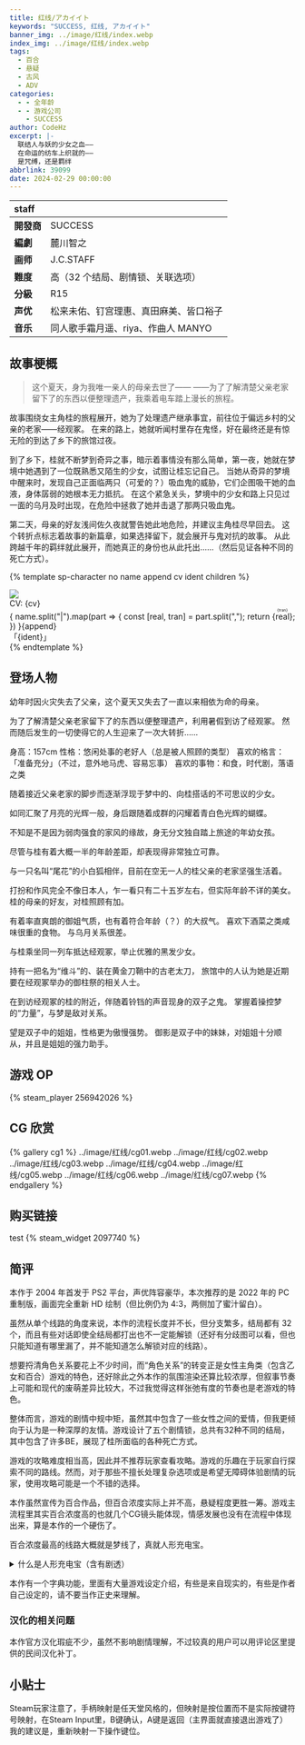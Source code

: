 ```yaml
---
title: 红线/アカイイト
keywords: "SUCCESS, 红线, アカイイト"
banner_img: ../image/红线/index.webp
index_img: ../image/红线/index.webp
tags:
  - 百合
  - 悬疑
  - 古风
  - ADV
categories:
  - - 全年龄
  - - 游戏公司
    - SUCCESS
author: CodeHz
excerpt: |-
  联结人与妖的少女之血——
  在命运的纺车上织就的——
  是咒缚，还是羁绊
abbrlink: 39099
date: 2024-02-29 00:00:00
---
```


<img src="../image/红线/post.jpeg" style="position: absolute; top: -9999px" />

| staff      |                                          |
| :--------- | ---------------------------------------- |
| **開發商** | SUCCESS                                  |
| **編劇**   | 麓川智之                                 |
| **画师**   | J.C.STAFF                                |
| **難度**   | 高（32 个结局、剧情锁、关联选项）        |
| **分級**   | R15                                      |
| **声优**   | 松来未佑、钉宫理惠、真田麻美、皆口裕子 |
| **音乐**   | 同人歌手霜月遥、riya、作曲人 MANYO       |

## 故事梗概

> 这个夏天，身为我唯一亲人的母亲去世了——
> ——为了了解清楚父亲老家留下了的东西以便整理遗产，我乘着电车踏上漫长的旅程。

故事围绕女主角桂的旅程展开，她为了处理遗产继承事宜，前往位于偏远乡村的父亲的老家——经观冢。
在来的路上，她就听闻村里存在鬼怪，好在最终还是有惊无险的到达了乡下的旅馆过夜。

到了乡下，桂就不断梦到奇异之事，暗示着事情没有那么简单，第一夜，她就在梦境中她遇到了一位既熟悉又陌生的少女，试图让桂忘记自己。
当她从奇异的梦境中醒来时，发现自己正面临两只（可爱的？）吸血鬼的威胁，它们企图吸干她的血液，身体孱弱的她根本无力抵抗。
在这个紧急关头，梦境中的少女和路上只见过一面的乌月及时出现，在危险中拯救了她并击退了那两只吸血鬼。

第二天，母亲的好友浅间佐久夜就警告她此地危险，并建议主角桂尽早回去。
这个转折点标志着故事的新篇章，如果选择留下，就会展开与鬼对抗的故事。
从此跨越千年的羁绊就此展开，而她真正的身份也从此托出……（然后见证各种不同的死亡方式）。

{% template sp-character no name append cv ident children %}
<div className="sp-character my-4">
  <img className="sp-image" src={`../image/红线/character_${no}.webp`} />
  <div className="sp-cv">CV: {cv}</div>
  <div className="sp-name">{
    name.split("|").map(part => {
      const [real, tran] = part.split(",");
      return <ruby>{real}<rt>{tran}</rt></ruby>;
    })
  }<span className="sp-append">{append}</span></div>
  <div className="sp-ident">「{ident}」</div>
  <div children={children} />
</div>
{% endtemplate %}

## 登场人物

<sp-character no="01" name="羽藤,はとう|桂,けい" cv="松来未祐" ident="故事的主人公">

幼年时因火灾失去了父亲，这个夏天又失去了一直以来相依为命的母亲。

为了了解清楚父亲老家留下了的东西以便整理遗产，利用暑假到访了经观冢。
然而随后发生的一切使得它的人生迎来了一次大转折……

身高：157cm
性格：悠闲处事的老好人（总是被人照顾的类型）
喜欢的格言：「准备充分」（不过，意外地马虎、容易忘事）
喜欢的事物：和食，时代剧，落语之类
</sp-character>

<sp-character no="02" name="ユメイ" append="梦" cv="皆口裕子" ident="梦中的少女">

随着接近父亲老家的脚步而逐渐浮现于梦中的、向桂搭话的不可思议的少女。

如同汇聚了月亮的光辉一般，身后跟随着成群的闪耀着青白色光辉的蝴蝶。
</sp-character>

<sp-character no="03" name="若杉,わかすぎ|葛,つづら" cv="钉宫理惠" ident="寄居在父亲老家中的女孩子">

不知是不是因为弱肉强食的家风的缘故，身无分文独自踏上旅途的年幼女孩。

尽管与桂有着大概一半的年龄差距，却表现得非常独立可靠。

与一只名叫“尾花”的小白狐相伴，目前在空无一人的桂父亲的老家坚强生活着。
</sp-character>

<sp-character no="04" name="浅間,あさま|サクヤ" append="浅间佐久夜" cv="真田麻美" ident="自由记者兼摄影师">

打扮和作风完全不像日本人，乍一看只有二十五岁左右，但实际年龄不详的美女。
桂的母亲的好友，对桂照顾有加。

有着率直爽朗的御姐气质，也有着符合年龄（？）的大叔气。
喜欢下酒菜之类咸味很重的食物。
与乌月关系很差。
</sp-character>

<sp-character no="05" name="千羽,せんば|烏月,うづき" append="千羽乌月" cv="渡边明乃" ident="斩鬼的少女">

与桂乘坐同一列车抵达经观冢，举止优雅的黑发少女。

持有一把名为“维斗”的、装在黄金刀鞘中的古老太刀，
旅馆中的人认为她是近期要在经观冢举办的御柱祭的相关人士。
</sp-character>

<sp-character no="06" name="ノゾミ·ミカゲ" append="望 & 御影" cv="小林惠美" ident="双子之鬼">

在到访经观冢的桂的附近，伴随着铃铛的声音现身的双子之鬼。
掌握着操控梦的“力量”，与梦是敌对关系。

望是双子中的姐姐，性格更为傲慢强势。
御影是双子中的妹妹，对姐姐十分顺从，并且是姐姐的强力助手。
</sp-character>

## 游戏 OP

{% steam_player 256942026 %}

## CG 欣赏

{% gallery cg1 %}
../image/红线/cg01.webp
../image/红线/cg02.webp
../image/红线/cg03.webp
../image/红线/cg04.webp
../image/红线/cg05.webp
../image/红线/cg06.webp
../image/红线/cg07.webp
{% endgallery %}

## 购买链接

test {% steam_widget 2097740 %}

## 简评

本作于 2004 年首发于 PS2 平台，声优阵容豪华，本次推荐的是 2022 年的 PC 重制版，画面完全重新 HD 绘制（但比例仍为 4:3，两侧加了蜜汁留白）。

虽然从单个线路的角度来说，本作的流程长度并不长，但分支繁多，结局都有 32 个，而且有些对话即使全结局都打出也不一定能解锁（还好有分歧图可以看，但也只能知道有哪里漏了，并不能知道怎么解锁对应的线路）。

想要捋清角色关系要花上不少时间，而“角色关系”的转变正是女性主角类（包含乙女和百合）游戏的特色，还好除此之外本作的氛围渲染还算比较浓厚，但叙事节奏上可能和现代的废萌差异比较大，不过我觉得这样张弛有度的节奏也是老游戏的特色。

整体而言，游戏的剧情中规中矩，虽然其中包含了一些女性之间的爱情，但我更倾向于认为是一种深厚的友情。游戏设计了五个剧情锁，总共有32种不同的结局，其中包含了许多BE，展现了桂所面临的各种死亡方式。

游戏的攻略难度相当高，因此并不推荐玩家查看攻略。游戏的乐趣在于玩家自行探索不同的路线。然而，对于那些不擅长处理复杂选项或是希望无障碍体验剧情的玩家，使用攻略可能是一个不错的选择。

本作虽然宣传为百合作品，但百合浓度实际上并不高，悬疑程度更胜一筹。游戏主流程里其实百合浓度高的也就几个CG镜头能体现，情感发展也没有在流程中体现出来，算是本作的一个硬伤了。

百合浓度最高的线路大概就是梦线了，真就人形充电宝。

<details id="secret">
<summary>什么是人形充电宝（含有剧透）</summary>

简单来说主角桂身上拥有所谓的祭品之血，给鬼吃了之后就可以大力补充能量，相当于吸了成百上千个普通人的血。
游戏内菜单中还有一个血条（第一次被吸血后可见），每次被吸血就会扣一点，理论上吸完了就BE，但实际上梦线每次都给梦吸，最后吸空了也没事，反而是达成HE的必要条件。
</details>

本作有一个字典功能，里面有大量游戏设定介绍，有些是来自现实的，有些是作者自己设定的，请不要当作正史来理解。

### 汉化的相关问题

本作官方汉化瑕疵不少，虽然不影响剧情理解，不过较真的用户可以用评论区里提供的民间汉化补丁。

## 小贴士

Steam玩家注意了，手柄映射是任天堂风格的，但映射是按位置而不是实际按键符号映射，在Steam Input里，B键确认，A键是返回（主界面就直接退出游戏了）我的建议是，重新映射一下操作键位。



<style>
.sp-character::after {
  content: '';
  clear: right;
  display: block;
}
.sp-cv {
  float: right;
}
.sp-name {
  font-size: 200%;
  line-height: 1;
  margin-bottom: 10px;
}
.sp-append:empty {
  display: none;
}
.sp-append {
  font-size: 60%;
  white-space: nowrap;
}
.sp-append::before {
  content: '（';
}
.sp-append::after {
  content: '）';
}
.sp-ident {
  font-weight: 900;
  text-align: right;
}
.sp-image {
  width: 200px;
  float: right;
}
</style>
